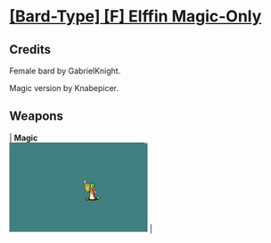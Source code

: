 # [\[Bard-Type\] \[F\] Elffin Magic-Only](./)
## Credits

Female bard by GabrielKnight.

Magic version by Knabepicer.

## Weapons

| <b>Magic</b><br/><img alt="Magic animation" src="./6.%20Magic/Magic.gif"/> |

